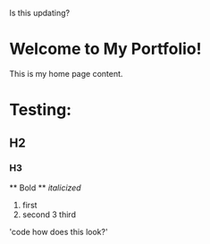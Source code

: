 Is this updating?
# Welcome to My Portfolio!
This is my home page content.

# Testing: 
## H2
### H3

** Bold **
*italicized*
1. first
2. second
3 third

'code how does this look?' 

